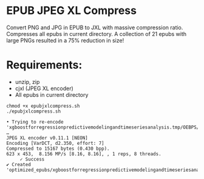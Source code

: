 # EPUB JPEG XL Compress
Convert PNG and JPG in EPUB to JXL with massive compression ratio. Compresses all epubs in current directory. A collection of 21 epubs with large PNGs resulted in a 75% reduction in size!
# Requirements:
   - unzip, zip
   - cjxl (JPEG XL encoder)
   - All epubs in current directory

```
chmod +x epubjxlcompress.sh
./epubjxlcompress.sh

• Trying to re-encode 'xgboostforregressionpredictivemodelingandtimeseriesanalysis.tmp/OEBPS/image/B19873_08_1.jpg' …
JPEG XL encoder v0.11.1 [NEON]
Encoding [VarDCT, d2.350, effort: 7]
Compressed to 15167 bytes (0.430 bpp).
623 x 453,  8.156 MP/s [8.16, 8.16], , 1 reps, 8 threads.
     ✓ Success
✔ Created 'optimized_epubs/xgboostforregressionpredictivemodelingandtimeseriesanalysis_optimized.epub'
```






